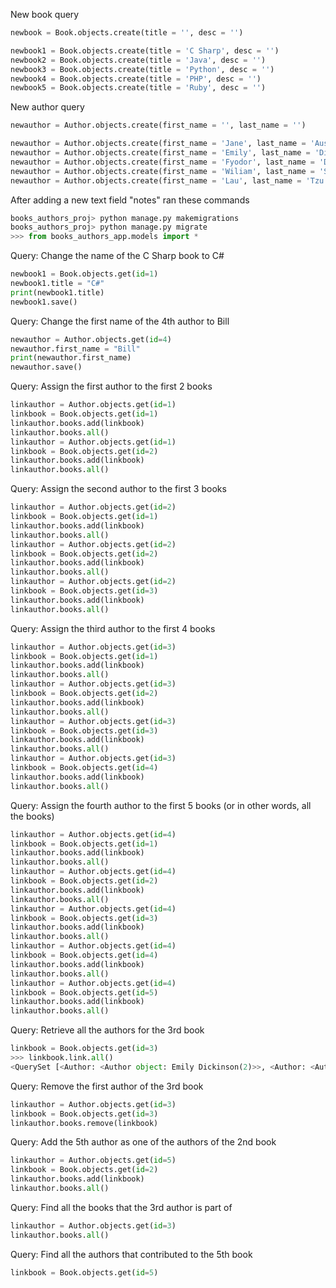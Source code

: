 New book query
```python
newbook = Book.objects.create(title = '', desc = '')

newbook1 = Book.objects.create(title = 'C Sharp', desc = '')
newbook2 = Book.objects.create(title = 'Java', desc = '')
newbook3 = Book.objects.create(title = 'Python', desc = '')
newbook4 = Book.objects.create(title = 'PHP', desc = '')
newbook5 = Book.objects.create(title = 'Ruby', desc = '')
```

New author query
```python
newauthor = Author.objects.create(first_name = '', last_name = '')

newauthor = Author.objects.create(first_name = 'Jane', last_name = 'Austen')
newauthor = Author.objects.create(first_name = 'Emily', last_name = 'Dickinson')
newauthor = Author.objects.create(first_name = 'Fyodor', last_name = 'Dostoevsky')
newauthor = Author.objects.create(first_name = 'Wiliam', last_name = 'Shakespeare')
newauthor = Author.objects.create(first_name = 'Lau', last_name = 'Tzu')
```

After adding a new text field "notes" ran these commands
```python
books_authors_proj> python manage.py makemigrations
books_authors_proj> python manage.py migrate
>>> from books_authors_app.models import *  
```

Query: Change the name of the C Sharp book to C#
```python
newbook1 = Book.objects.get(id=1)
newbook1.title = "C#"
print(newbook1.title)
newbook1.save()
```

Query: Change the first name of the 4th author to Bill
```python
newauthor = Author.objects.get(id=4)
newauthor.first_name = "Bill"
print(newauthor.first_name)
newauthor.save()
```

Query: Assign the first author to the first 2 books
```python
linkauthor = Author.objects.get(id=1)
linkbook = Book.objects.get(id=1)
linkauthor.books.add(linkbook)
linkauthor.books.all()
linkauthor = Author.objects.get(id=1)
linkbook = Book.objects.get(id=2)
linkauthor.books.add(linkbook)
linkauthor.books.all()
```

Query: Assign the second author to the first 3 books
```python
linkauthor = Author.objects.get(id=2)
linkbook = Book.objects.get(id=1)
linkauthor.books.add(linkbook)
linkauthor.books.all()
linkauthor = Author.objects.get(id=2)
linkbook = Book.objects.get(id=2)
linkauthor.books.add(linkbook)
linkauthor.books.all()
linkauthor = Author.objects.get(id=2)
linkbook = Book.objects.get(id=3)
linkauthor.books.add(linkbook)
linkauthor.books.all()
```

Query: Assign the third author to the first 4 books
```python
linkauthor = Author.objects.get(id=3)
linkbook = Book.objects.get(id=1)
linkauthor.books.add(linkbook)
linkauthor.books.all()
linkauthor = Author.objects.get(id=3)
linkbook = Book.objects.get(id=2)
linkauthor.books.add(linkbook)
linkauthor.books.all()
linkauthor = Author.objects.get(id=3)
linkbook = Book.objects.get(id=3)
linkauthor.books.add(linkbook)
linkauthor.books.all()
linkauthor = Author.objects.get(id=3)
linkbook = Book.objects.get(id=4)
linkauthor.books.add(linkbook)
linkauthor.books.all()
```

Query: Assign the fourth author to the first 5 books (or in other words, all the books)
```python
linkauthor = Author.objects.get(id=4)
linkbook = Book.objects.get(id=1)
linkauthor.books.add(linkbook)
linkauthor.books.all()
linkauthor = Author.objects.get(id=4)
linkbook = Book.objects.get(id=2)
linkauthor.books.add(linkbook)
linkauthor.books.all()
linkauthor = Author.objects.get(id=4)
linkbook = Book.objects.get(id=3)
linkauthor.books.add(linkbook)
linkauthor.books.all()
linkauthor = Author.objects.get(id=4)
linkbook = Book.objects.get(id=4)
linkauthor.books.add(linkbook)
linkauthor.books.all()
linkauthor = Author.objects.get(id=4)
linkbook = Book.objects.get(id=5)
linkauthor.books.add(linkbook)
linkauthor.books.all()
```

Query: Retrieve all the authors for the 3rd book
```python
linkbook = Book.objects.get(id=3)
>>> linkbook.link.all()  
<QuerySet [<Author: <Author object: Emily Dickinson(2)>>, <Author: <Author object: Fyodor Dostoevsky(3)>>, <Author: <Author object: Bill Shakespeare(4)>>]>
```

Query: Remove the first author of the 3rd book
```python
linkauthor = Author.objects.get(id=3)
linkbook = Book.objects.get(id=3)
linkauthor.books.remove(linkbook)
```

Query: Add the 5th author as one of the authors of the 2nd book
```python
linkauthor = Author.objects.get(id=5)
linkbook = Book.objects.get(id=2)
linkauthor.books.add(linkbook)
linkauthor.books.all()
```

Query: Find all the books that the 3rd author is part of
```python
linkauthor = Author.objects.get(id=3)
linkauthor.books.all()
```

Query: Find all the authors that contributed to the 5th book
```python
linkbook = Book.objects.get(id=5)

```